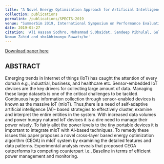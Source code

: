 ```yaml
---
title: "A Novel Energy Optimization Approach for Artificial Intelligence-enabled Massive Internet of Thing"
collection: publications
permalink: /publications/SPECTS-2019
venue: "SummerSim 2019, International Symposium on Performance Evaluation of Computer and TelecommunicationSystems"
date: 2019-05-27
citation: 'Ali Hassan Sodhro, Mohammad S.Obaidat, Sandeep Pibhulal, Gul Hassan Sodhro,
Noman Zahid and <b>Abhimanyu Rawat</b>'
---
```



[Download paper here](https://ABresting.github.io/files/SPECTS_19.pdf)

## ABSTRACT

Emerging trends in Internet of things (IoT) has caught the attention of every domain e.g., industrial, business, and healthcare etc. Sensor-embedded IoT devices are the key drivers for collecting large amount of data. Managing these large datasets is one of the critical challenges to be tackled. Continuous huge information collection through sensor-enabled devices is known as the massive IoT (mIoT). Thus,there is a need of self-adaptive artificial intelligence (AI)- based strategies to effectively cluster, examine and interpret the entire entities in the system. With increased data volumes and power hungry natured IoT devices it is a dire need to manage their power wisely. To fairly allot the power levels to the tiny portable devices it is important to integrate mIoT with AI-based techniques. To remedy these issues this paper proposes a novel cross-layer based energy optimization algorithm (CEOA) in mIoT system by examining the detailed features and data patterns. Experimental analysis reveals that proposed CEOA outperforms its competing counterpart i.e., Baseline in terms of efficient power management and monitoring.